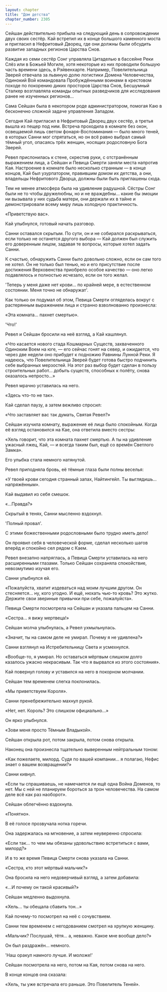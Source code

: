 ```yaml
---
layout: chapter
title: "Дом детства"
chapter_number: 2305
---
```




Сейшан действительно прибыла на следующий день в сопровождении двух своих сестёр. Кай встретил их в конце большого каменного моста и пригласил в Нефритовый Дворец, где они должны были обсудить развитие западных регионов Царства Снов.

Каждая из семи сестёр Сонг управляла Цитаделью в бассейне Реки Слёз или в Божьей Могиле, хотя некоторые из них проводили большую часть времени здесь, в Рэйвенхарте. Например, Повелительница Зверей отвечала за львиную долю логистики Домена Человечества, Одинокий Вой командовала Пробуждёнными воинами в крестовом походе по покорению диких просторов Царства Снов, Бесшумный Сталкер возглавляла команды опытных разведчиков для исследования ранее не изученных регионов...

Сама Сейшан была в некотором роде администратором, помогая Каю в бесконечно сложной задаче управления Западом.

Сегодня Кай пригласил в Нефритовый Дворец двух сестёр, а третья вышла из пещер под ним. Встреча проходила в комнате без окон, освещаемой лишь светом фонаря-Воспоминания — было много теней, в которых Санни мог спрятаться, но он всё равно выбрал самый тёмный угол, опасаясь трёх женщин, носящих родословную Бога Зверей.

Ревел прислонилась к стене, скрестив руки, с отстранённым выражением лица, а Сейшан и Певица Смерти заняли места напротив Кая. Настроение в комнате было несколько странным — в конце концов, Кай был узурпатором, правившим домом их детства, а они, владельцы Нефритового Дворца, должны были быть приглашены сюда.

Тем не менее атмосфера была на удивление радушной. Сёстры Сонг были не то чтобы дружелюбны, но и не враждебны... какие бы эмоции ни вызывала у них судьба матери, они держали их в тайне и демонстрировали всему миру лишь холодную практичность.

«Приветствую вас».

Кай улыбнулся, готовый начать разговор.

Санни оставался скрытым. По сути, он и не собирался раскрываться, если только не останется другого выбора — Кай должен был служить его доверенным лицом, задавая те вопросы, которые хотел задать Санни.

К счастью, обнаружить Санни было довольно сложно, если он сам того не хотел. Он не только был тенью, но и его присутствие после достижения Верховенства приобрело особое качество — оно легко подавлялось и полностью исчезало, если он того желал.

'Теперь у меня даже нет крови... по крайней мере, в естественном состоянии. Меня точно не обнаружат'.

Как только он подумал об этом, Певица Смерти огляделась вокруг с растерянным выражением лица и странно взволнованно произнесла:

«Эта комната... пахнет смертью».

'Что!'

Ревел и Сейшан бросили на неё взгляд, а Кай кашлянул.

«Что касается нового стада Кошмарных Существ, захваченного Одиноким Воем на юге, — его сейчас гонят на север, и ожидается, что через две недели оно прибудет к подножию Равнины Лунной Реки. Я надеюсь, что Повелительница Зверей будет готова быстро подчинить себе выбранных мерзостей. На этот раз выбор будет сделан в пользу строительных работ... добыть существ, способных к полёту, снова оказалось непросто...»

Ревел мрачно уставилась на него.

«Здесь что-то не так».

Кай сделал паузу, а затем вежливо спросил:

«Что заставляет вас так думать, Святая Ревел?»

Сейшан изучила комнату, выражение её лица было спокойным. Когда её взгляд остановился на Кае, она ответила вместо сестры:

«Хель говорит, что эта комната пахнет смертью. А ты на удивление ужасный лжец, Кай, — и всегда таким был, ещё со времён Светлого Замка».

Его улыбка стала немного натянутой.

Ревел приподняла бровь, её тёмные глаза были полны веселья:

«У твоей крови сегодня странный запах, Найтингейл. Ты выглядишь... напряжённым».

Кай выдавил из себя смешок.

«...Правда?»

Скрытый в тенях, Санни мысленно вздохнул.

'Полный провал'.

С этими божественными родословными было трудно иметь дело!

Он проявил себя в человеческой форме, сделал несколько шагов вперёд и спокойно сел рядом с Каем.

Ревел внезапно напряглась, а Певица Смерти уставилась на него расширенными глазами. Только Сейшан сохраняла спокойствие, невозмутимо изучая его.

Санни улыбнулся ей.

«Пожалуйста, хватит издеваться над моим лучшим другом. Он стесняется... ну, кого угодно. И ещё, нюхать чью-то кровь? Это жутко. Держите свои звериные привычки при себе, пожалуйста».

Певица Смерти посмотрела на Сейшан и указала пальцем на Санни.

«Сестра... я вижу мертвеца!»

Сейшан молча улыбнулась, а Ревел ухмыльнулась.

«Значит, ты на самом деле не умирал. Почему я не удивлена?»

Санни взглянул на Истребительницу Света и усмехнулся.

«Вообще-то, я умирал. Но оставаться мёртвым слишком долго казалось ужасно некрасивым. Так что я вырвался из этого состояния».

Кай повернул голову и уставился на него в покорном молчании.

Сейшан тем временем слегка поклонилась.

«Мы приветствуем Короля».

Санни пренебрежительно махнул рукой.

«Нет, нет. Король? Это слишком официально...»

Он ярко улыбнулся.

«Зови меня просто Тёмным Владыкой».

Сейшан открыла рот, потом закрыла, потом снова открыла.

Наконец она произнесла тщательно выверенным нейтральным тоном:

«Как пожелаете, милорд. Судя по вашей компании... я полагаю, Нефис знает о вашем возвращении?»

Санни кивнул.

«Если ты спрашиваешь, не намечается ли ещё одна Война Доменов, то нет. Мы с ней не планируем бороться за трон человечества. На самом деле всё как раз наоборот».

Сейшан облегчённо вздохнула.

«Понятно».

В её голосе прозвучала нотка горечи.

Она задержалась на мгновение, а затем неуверенно спросила:

«Если так... то чем мы обязаны удовольствию встретиться с вами, милорд?»

И в то же время Певица Смерти снова указала на Санни.

«Сестра, кто этот мёртвый мальчик?»

Она бросила на него недоверчивый взгляд, а затем добавила:

«...И почему он такой красивый?»

Сейшан медленно выдохнула.

«Хель... ты обещала сбавить тон...»

Кай почему-то посмотрел на неё с сочувствием.

Санни тем временем с негодованием смотрел на хрупкую женщину.

«Мальчик? Послушай, тётя... а, неважно. Какое мне вообще дело?»

Он был раздражён... немного.

'Наш оракул намного лучше. И моложе!'

Сейшан посмотрела на него, потом на Кая, потом снова на него.

В конце концов она сказала:

«Хель, ты уже встречала его раньше. Это Повелитель Теней».

